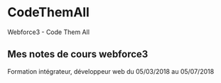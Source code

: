 # CodeThemAll
Webforce3 - Code Them All

## Mes notes de cours webforce3

Formation intégrateur, développeur web du 05/03/2018 au 05/07/2018
